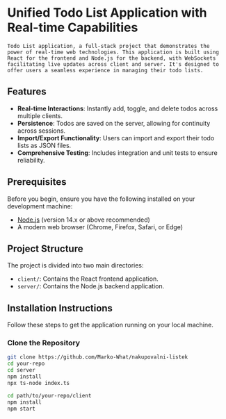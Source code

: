 
# Unified Todo List Application with Real-time Capabilities

    Todo List application, a full-stack project that demonstrates the power of real-time web technologies. This application is built using React for the frontend and Node.js for the backend, with WebSockets facilitating live updates across client and server. It's designed to offer users a seamless experience in managing their todo lists.

## Features

- **Real-time Interactions**: Instantly add, toggle, and delete todos across multiple clients.
- **Persistence**: Todos are saved on the server, allowing for continuity across sessions.
- **Import/Export Functionality**: Users can import and export their todo lists as JSON files.
- **Comprehensive Testing**: Includes integration and unit tests to ensure reliability.

## Prerequisites

Before you begin, ensure you have the following installed on your development machine:

- [Node.js](https://nodejs.org/en/) (version 14.x or above recommended)
- A modern web browser (Chrome, Firefox, Safari, or Edge)

## Project Structure

The project is divided into two main directories:

- `client/`: Contains the React frontend application.
- `server/`: Contains the Node.js backend application.

## Installation Instructions

Follow these steps to get the application running on your local machine.

### Clone the Repository

```sh
git clone https://github.com/Marko-What/nakupovalni-listek
cd your-repo
cd server
npm install
npx ts-node index.ts

cd path/to/your-repo/client
npm install
npm start
